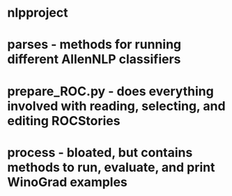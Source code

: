# nlpproject
#
# parses - methods for running different AllenNLP classifiers
# prepare_ROC.py - does everything involved with reading, selecting, and editing ROCStories
# process - bloated, but contains methods to run, evaluate, and print WinoGrad examples
